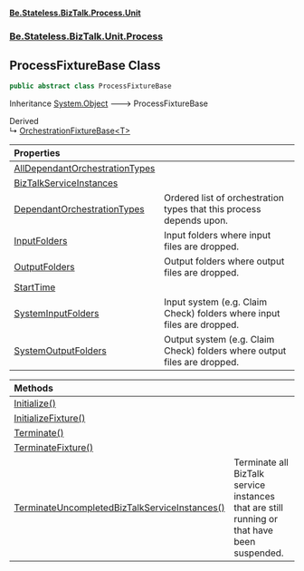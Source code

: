 #### [Be.Stateless.BizTalk.Process.Unit](README.md 'README')
### [Be.Stateless.BizTalk.Unit.Process](Be.Stateless.BizTalk.Unit.Process.md 'Be.Stateless.BizTalk.Unit.Process')

## ProcessFixtureBase Class

```csharp
public abstract class ProcessFixtureBase
```

Inheritance [System.Object](https://docs.microsoft.com/en-us/dotnet/api/System.Object 'System.Object') &#129106; ProcessFixtureBase

Derived  
&#8627; [OrchestrationFixtureBase&lt;T&gt;](OrchestrationFixtureBase_T_.md 'Be.Stateless.BizTalk.Unit.Process.OrchestrationFixtureBase<T>')

| Properties | |
| :--- | :--- |
| [AllDependantOrchestrationTypes](ProcessFixtureBase.AllDependantOrchestrationTypes.md 'Be.Stateless.BizTalk.Unit.Process.ProcessFixtureBase.AllDependantOrchestrationTypes') | |
| [BizTalkServiceInstances](ProcessFixtureBase.BizTalkServiceInstances.md 'Be.Stateless.BizTalk.Unit.Process.ProcessFixtureBase.BizTalkServiceInstances') | |
| [DependantOrchestrationTypes](ProcessFixtureBase.DependantOrchestrationTypes.md 'Be.Stateless.BizTalk.Unit.Process.ProcessFixtureBase.DependantOrchestrationTypes') | Ordered list of orchestration types that this process depends upon. |
| [InputFolders](ProcessFixtureBase.InputFolders.md 'Be.Stateless.BizTalk.Unit.Process.ProcessFixtureBase.InputFolders') | Input folders where input files are dropped. |
| [OutputFolders](ProcessFixtureBase.OutputFolders.md 'Be.Stateless.BizTalk.Unit.Process.ProcessFixtureBase.OutputFolders') | Output folders where output files are dropped. |
| [StartTime](ProcessFixtureBase.StartTime.md 'Be.Stateless.BizTalk.Unit.Process.ProcessFixtureBase.StartTime') | |
| [SystemInputFolders](ProcessFixtureBase.SystemInputFolders.md 'Be.Stateless.BizTalk.Unit.Process.ProcessFixtureBase.SystemInputFolders') | Input system (e.g. Claim Check) folders where input files are dropped. |
| [SystemOutputFolders](ProcessFixtureBase.SystemOutputFolders.md 'Be.Stateless.BizTalk.Unit.Process.ProcessFixtureBase.SystemOutputFolders') | Output system (e.g. Claim Check) folders where output files are dropped. |

| Methods | |
| :--- | :--- |
| [Initialize()](ProcessFixtureBase.Initialize().md 'Be.Stateless.BizTalk.Unit.Process.ProcessFixtureBase.Initialize()') | |
| [InitializeFixture()](ProcessFixtureBase.InitializeFixture().md 'Be.Stateless.BizTalk.Unit.Process.ProcessFixtureBase.InitializeFixture()') | |
| [Terminate()](ProcessFixtureBase.Terminate().md 'Be.Stateless.BizTalk.Unit.Process.ProcessFixtureBase.Terminate()') | |
| [TerminateFixture()](ProcessFixtureBase.TerminateFixture().md 'Be.Stateless.BizTalk.Unit.Process.ProcessFixtureBase.TerminateFixture()') | |
| [TerminateUncompletedBizTalkServiceInstances()](ProcessFixtureBase.TerminateUncompletedBizTalkServiceInstances().md 'Be.Stateless.BizTalk.Unit.Process.ProcessFixtureBase.TerminateUncompletedBizTalkServiceInstances()') | Terminate all BizTalk service instances that are still running or that have been suspended. |
